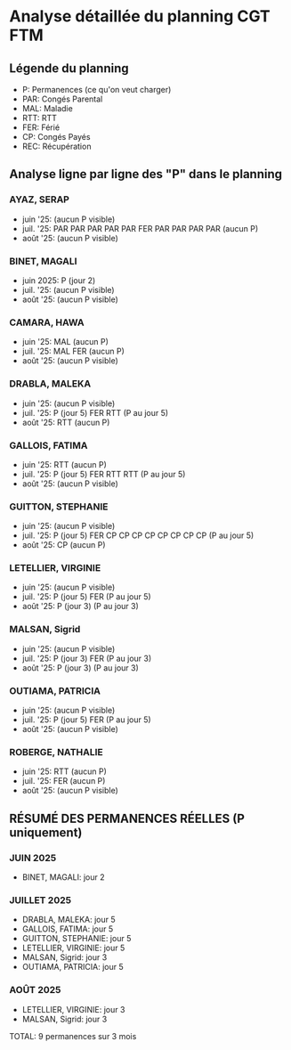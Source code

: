 # Analyse détaillée du planning CGT FTM

## Légende du planning

- P: Permanences (ce qu'on veut charger)
- PAR: Congés Parental
- MAL: Maladie
- RTT: RTT
- FER: Férié
- CP: Congés Payés
- REC: Récupération

## Analyse ligne par ligne des "P" dans le planning

### AYAZ, SERAP

- juin '25: (aucun P visible)
- juil. '25: PAR PAR PAR PAR PAR FER PAR PAR PAR PAR (aucun P)
- août '25: (aucun P visible)

### BINET, MAGALI

- juin 2025: P (jour 2)
- juil. '25: (aucun P visible)
- août '25: (aucun P visible)

### CAMARA, HAWA

- juin '25: MAL (aucun P)
- juil. '25: MAL FER (aucun P)
- août '25: (aucun P visible)

### DRABLA, MALEKA

- juin '25: (aucun P visible)
- juil. '25: P (jour 5) FER RTT (P au jour 5)
- août '25: RTT (aucun P)

### GALLOIS, FATIMA

- juin '25: RTT (aucun P)
- juil. '25: P (jour 5) FER RTT RTT (P au jour 5)
- août '25: (aucun P visible)

### GUITTON, STEPHANIE

- juin '25: (aucun P visible)
- juil. '25: P (jour 5) FER CP CP CP CP CP CP CP CP (P au jour 5)
- août '25: CP (aucun P)

### LETELLIER, VIRGINIE

- juin '25: (aucun P visible)
- juil. '25: P (jour 5) FER (P au jour 5)
- août '25: P (jour 3) (P au jour 3)

### MALSAN, Sigrid

- juin '25: (aucun P visible)
- juil. '25: P (jour 3) FER (P au jour 3)
- août '25: P (jour 3) (P au jour 3)

### OUTIAMA, PATRICIA

- juin '25: (aucun P visible)
- juil. '25: P (jour 5) FER (P au jour 5)
- août '25: (aucun P visible)

### ROBERGE, NATHALIE

- juin '25: RTT (aucun P)
- juil. '25: FER (aucun P)
- août '25: (aucun P visible)

## RÉSUMÉ DES PERMANENCES RÉELLES (P uniquement)

### JUIN 2025

- BINET, MAGALI: jour 2

### JUILLET 2025

- DRABLA, MALEKA: jour 5
- GALLOIS, FATIMA: jour 5
- GUITTON, STEPHANIE: jour 5
- LETELLIER, VIRGINIE: jour 5
- MALSAN, Sigrid: jour 3
- OUTIAMA, PATRICIA: jour 5

### AOÛT 2025

- LETELLIER, VIRGINIE: jour 3
- MALSAN, Sigrid: jour 3

TOTAL: 9 permanences sur 3 mois
